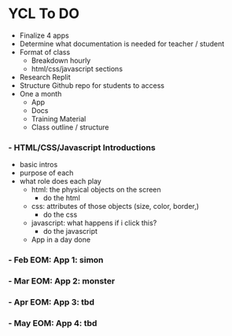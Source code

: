 # YCL To DO

- Finalize 4 apps
- Determine what documentation is needed for teacher / student
- Format of class
  - Breakdown hourly
  - html/css/javascript sections
- Research Replit
- Structure Github repo for students to access
- One a month
  - App
  - Docs
  - Training Material
  - Class outline / structure

### - HTML/CSS/Javascript Introductions

- basic intros
- purpose of each
- what role does each play
  - html: the physical objects on the screen
    - do the html
  - css: attributes of those objects (size, color, border,)
    - do the css
  - javascript: what happens if i click this?
    - do the javascript
  - App in a day done

### - Feb EOM: App 1: simon

### - Mar EOM: App 2: monster

### - Apr EOM: App 3: tbd

### - May EOM: App 4: tbd
